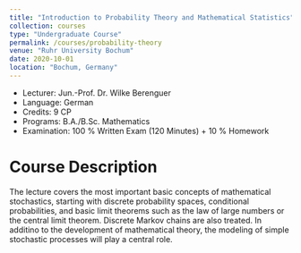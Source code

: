 ```yaml
---
title: "Introduction to Probability Theory and Mathematical Statistics"
collection: courses
type: "Undergraduate Course"
permalink: /courses/probability-theory
venue: "Ruhr University Bochum"
date: 2020-10-01
location: "Bochum, Germany"
---
```


* Lecturer: Jun.-Prof. Dr. Wilke Berenguer
* Language: German
* Credits: 9 CP
* Programs: B.A./B.Sc. Mathematics
* Examination: 100 % Written Exam (120 Minutes) + 10 % Homework


Course Description
======

The lecture covers the most important basic concepts of mathematical stochastics, starting with discrete probability spaces, conditional probabilities, and basic limit theorems such as the law of large numbers or the central limit theorem.
Discrete Markov chains are also treated.
In additino to the development of mathematical theory, the modeling of simple stochastic processes will play a central role.
